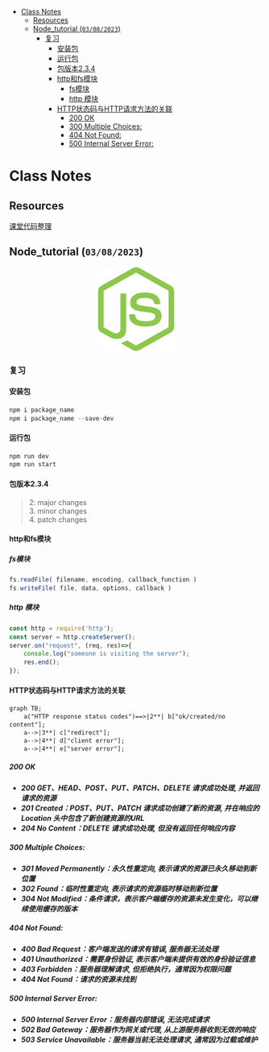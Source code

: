 - [Class Notes](#class-notes)
  - [Resources](#resources)
  - [Node\_tutorial (`03/08/2023`)](#node_tutorial-03082023)
    - [复习](#复习)
      - [安装包](#安装包)
      - [运行包](#运行包)
      - [包版本2.3.4](#包版本234)
      - [http和fs模块](#http和fs模块)
        - [fs模块](#fs模块)
        - [http 模块](#http-模块)
      - [HTTP状态码与HTTP请求方法的关联](#http状态码与http请求方法的关联)
        - [200 OK](#200-ok)
        - [300 Multiple Choices:](#300-multiple-choices)
        - [404 Not Found:](#404-not-found)
        - [500 Internal Server Error:](#500-internal-server-error)

# Class Notes

## Resources
[课堂代码整理]("../Node_tutorial_code")

## Node_tutorial (`03/08/2023`)
<p align='center'><img src='../image/nodejs.png' width='30%' height='30%' /></p>

### 复习
#### 安装包
```js
npm i package_name
npm i package_name --save-dev
```

#### 运行包
```js
npm run dev
npm run start
```

#### 包版本2.3.4
> 2: major changes<br>
> 3. minor changes<br>
> 4. patch changes<br>

#### http和fs模块
##### fs模块
```js
fs.readFile( filename, encoding, callback_function )
fs.writeFile( file, data, options, callback )
```

##### http 模块
```js
const http = require('http');
const server = http.createServer();
server.on("request", (req, res)=>{
    console.log("someone is visiting the server");
    res.end();
});
```

#### HTTP状态码与HTTP请求方法的关联
```mermaid
graph TB;
    a("HTTP response status codes")==>|2**| b["ok/created/no content"];
    a-->|3**| c["redirect"];
    a-->|4**| d["client error"];
    a-->|4**| e["server error"];
```

##### 200 OK
- ***200 GET、HEAD、POST、PUT、PATCH、DELETE 请求成功处理, 并返回请求的资源***
- ***201 Created：POST、PUT、PATCH 请求成功创建了新的资源, 并在响应的 Location 头中包含了新创建资源的URL***
- ***204 No Content：DELETE 请求成功处理, 但没有返回任何响应内容***

##### 300 Multiple Choices:
- ***301 Moved Permanently：永久性重定向, 表示请求的资源已永久移动到新位置***
- ***302 Found：临时性重定向, 表示请求的资源临时移动到新位置***
- ***304 Not Modified：条件请求，表示客户端缓存的资源未发生变化，可以继续使用缓存的版本***

##### 404 Not Found:
- ***400 Bad Request：客户端发送的请求有错误, 服务器无法处理***
- ***401 Unauthorized：需要身份验证, 表示客户端未提供有效的身份验证信息***
- ***403 Forbidden：服务器理解请求, 但拒绝执行，通常因为权限问题***
- ***404 Not Found：请求的资源未找到***

##### 500 Internal Server Error:
- ***500 Internal Server Error：服务器内部错误, 无法完成请求***
- ***502 Bad Gateway：服务器作为网关或代理, 从上游服务器收到无效的响应***
- ***503 Service Unavailable：服务器当前无法处理请求, 通常因为过载或维护***

